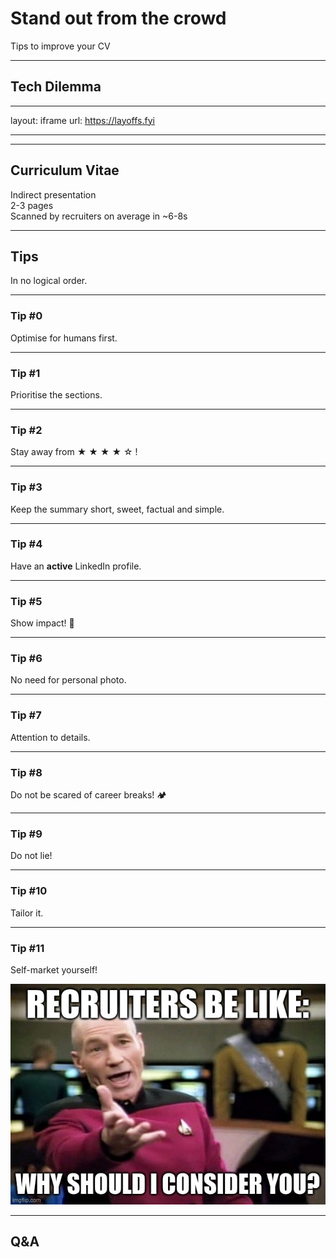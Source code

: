 # **Stand out from the crowd**

Tips to improve your CV

<!--
- Present myself
- Disclaimer
  - Not an exact science because of the human factor (imperfections in the system we built).
  - Not an expert. Based on personal experience and from researchers and expert recruiters.
- Straight to the point. Not a time to bore you. Try my best to facilitate discussion (ask question).
- Get a feel for the audience. Show of hand: Students, Devs, others.
-->

---

## Tech Dilemma

<!--
What is that tech dilemma?
-->

---

layout: iframe
url: <https://layoffs.fyi>

---

<!--
- Since some time now companies are doing layoffs and the pool of unemployed devs has become quite large.
- Many of them with the stamps of their previous employement on their CV.
- Thus the importance of standing out of that crowd.
-->

---

## Curriculum Vitae

<div v-click>Indirect presentation</div>
<div v-click>2-3 pages</div>
<div v-click>Scanned by recruiters on average in ~6-8s</div>

<!-- <a v-click href="cv.pdf" target="_blank">Example</a> -->

<!--
This part is just to bring everybody up to speed aka find some common ground.
6-8s is the time they take to make a decision to either dive deeper or not in the CV: 8-15mins as per research.
-->

---

## Tips

In no logical order.

<!--
While those tips work great for local companies, they are geared towards the global market (that's where most of my testing has been done).
-->

---

### Tip #0

Optimise for humans first.

<!--
Always remember it will be read by humans. Specially speedreaders.
- Proper font styles and text heirarchy.
- Great constrast ratio. (No fancy background and colors)
- Sensible spacing and indentation.
- Be consistent.

Overall, keep the design simple!
-->

---

### Tip #1

Prioritise the sections.

<!--
Most modern languages read from left to right and top to bottom. Priority should follow that order. (incl. sub-sections)

Example of an order: Personal Information, Experiences, Projects, Contributions, Awards, Certifications, Educations and Interests.
-->

---

### Tip #2

Stay away from ★ ★ ★ ★ ☆ !

<!--
Star rating skills/talents aka infographics might be tempting but in fact it is very confusing and opened to too many interpretations.

Ideally lose the skill section. Add the skills under the relevant jobs and/or projects.
-->

---

### Tip #3

Keep the summary short, sweet, factual and simple.

<!--
No need to repeat ourselves in the "Personal Information" section. No need to go into much details: that's the purpose of the other sections.

Use it to set the tone.
-->

---

### Tip #4

Have an **active** LinkedIn profile.

<!--
Not every information will fit into our CV.

Also networking on LinkedIn can reap some unexpected benefits.
-->

---

### Tip #5

Show impact! 💪

<!--
Every contribution we make should have a positive impact on the company. Afterall that's what we are employed for.
The customers do not care about the programming languages, libraries, frameworks or architectures we use.

The description under each job in the "Experiences" section is a great place to highlight those with **numbers** and **percentages**.

Use bullet points and action words (built, developed, created)!
-->

---

### Tip #6

No need for personal photo.

<!--
Some companies pride themselves in being inclusive (m/f/d) and might be turned off with applications that include a personal photo.

While this rule varies from company to company and country to country, it is safest to leave the personal photo out.
-->

---

### Tip #7

Attention to details.

<!--
Proof-read, proof-read, proof-read, proof-read, proof-read!
-->

---

### Tip #8

Do not be scared of career breaks! 🏕️

<!--
We are humans and career breaks are natural. Mention them along with how they helped.
-->

---

### Tip #9

Do not lie!

<!--
"Fake it until you make it" will backfire for sure during the interview process. Seasoned interviewers see through that easily.

Be authentic!
-->

---

### Tip #10

Tailor it.

<!--
Stay away from general purpose CV. Tailor it to match the industry or sub-field you are in.
-->

---

### Tip #11

Self-market yourself!

![why you?](meme-why-you.jpg)

<!--
Sometimes we are too humble and do not put ourselves in the best light.

Understanding our strengths and weaknesses will help in putting our best self foward without coming out as arrogant but confident.

What are you bringing to the table? Why you and not the other X applicants?
-->

---

## Q&A
